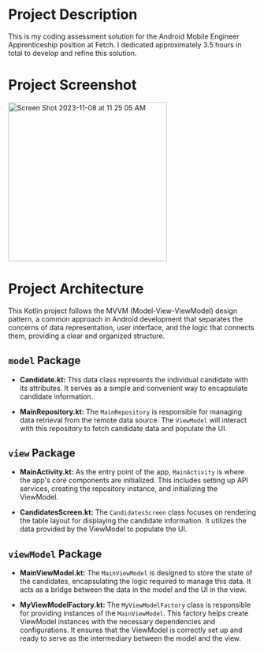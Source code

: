 # Project Description
This is my coding assessment solution for the Android Mobile Engineer Apprenticeship position at Fetch. I dedicated approximately 3.5 hours in total to develop and refine this solution.

# Project Screenshot
<img width="322" alt="Screen Shot 2023-11-08 at 11 25 05 AM" src="https://github.com/ezbuckeye/EdisonZhangSolution/assets/105604551/8dbab168-0f03-449b-a780-801a3415d8b0">

# Project Architecture

This Kotlin project follows the MVVM (Model-View-ViewModel) design pattern, a common approach in Android development that separates the concerns of data representation, user interface, and the logic that connects them, providing a clear and organized structure.

## `model` Package

- **Candidate.kt:** This data class represents the individual candidate with its attributes. It serves as a simple and convenient way to encapsulate candidate information.

- **MainRepository.kt:** The `MainRepository` is responsible for managing data retrieval from the remote data source. The `ViewModel` will interact with this repository to fetch candidate data and populate the UI.

## `view` Package

- **MainActivity.kt:** As the entry point of the app, `MainActivity` is where the app's core components are initialized. This includes setting up API services, creating the repository instance, and initializing the ViewModel.

- **CandidatesScreen.kt:** The `CandidatesScreen` class focuses on rendering the table layout for displaying the candidate information. It utilizes the data provided by the ViewModel to populate the UI.

## `viewModel` Package

- **MainViewModel.kt:** The `MainViewModel` is designed to store the state of the candidates, encapsulating the logic required to manage this data. It acts as a bridge between the data in the model and the UI in the view.

- **MyViewModelFactory.kt:** The `MyViewModelFactory` class is responsible for providing instances of the `MainViewModel`. This factory helps create ViewModel instances with the necessary dependencies and configurations. It ensures that the ViewModel is correctly set up and ready to serve as the intermediary between the model and the view.

